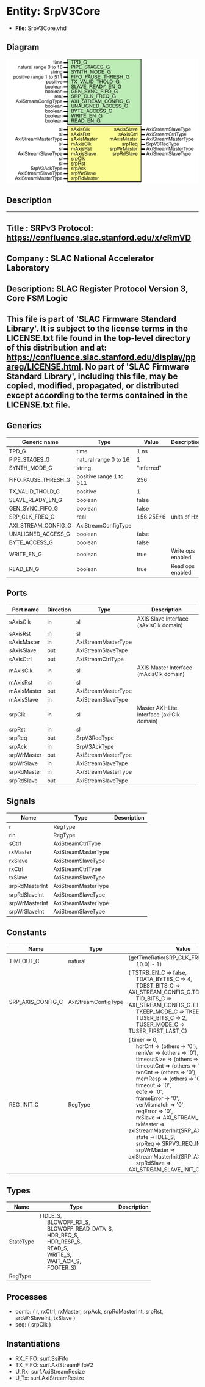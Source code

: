 # Entity: SrpV3Core

- **File**: SrpV3Core.vhd
## Diagram

![Diagram](SrpV3Core.svg "Diagram")
## Description

-----------------------------------------------------------------------------
 Title      : SRPv3 Protocol: https://confluence.slac.stanford.edu/x/cRmVD
-----------------------------------------------------------------------------
 Company    : SLAC National Accelerator Laboratory
-----------------------------------------------------------------------------
 Description: SLAC Register Protocol Version 3, Core FSM Logic
-----------------------------------------------------------------------------
 This file is part of 'SLAC Firmware Standard Library'.
 It is subject to the license terms in the LICENSE.txt file found in the
 top-level directory of this distribution and at:
    https://confluence.slac.stanford.edu/display/ppareg/LICENSE.html.
 No part of 'SLAC Firmware Standard Library', including this file,
 may be copied, modified, propagated, or distributed except according to
 the terms contained in the LICENSE.txt file.
-----------------------------------------------------------------------------
## Generics

| Generic name        | Type                    | Value      | Description        |
| ------------------- | ----------------------- | ---------- | ------------------ |
| TPD_G               | time                    | 1 ns       |                    |
| PIPE_STAGES_G       | natural range 0 to 16   | 1          |                    |
| SYNTH_MODE_G        | string                  | "inferred" |                    |
| FIFO_PAUSE_THRESH_G | positive range 1 to 511 | 256        |                    |
| TX_VALID_THOLD_G    | positive                | 1          |                    |
| SLAVE_READY_EN_G    | boolean                 | false      |                    |
| GEN_SYNC_FIFO_G     | boolean                 | false      |                    |
| SRP_CLK_FREQ_G      | real                    | 156.25E+6  |  units of Hz       |
| AXI_STREAM_CONFIG_G | AxiStreamConfigType     |            |                    |
| UNALIGNED_ACCESS_G  | boolean                 | false      |                    |
| BYTE_ACCESS_G       | boolean                 | false      |                    |
| WRITE_EN_G          | boolean                 | true       |  Write ops enabled |
| READ_EN_G           | boolean                 | true       |  Read ops enabled  |
## Ports

| Port name   | Direction | Type                | Description                                |
| ----------- | --------- | ------------------- | ------------------------------------------ |
| sAxisClk    | in        | sl                  | AXIS Slave Interface (sAxisClk domain)     |
| sAxisRst    | in        | sl                  |                                            |
| sAxisMaster | in        | AxiStreamMasterType |                                            |
| sAxisSlave  | out       | AxiStreamSlaveType  |                                            |
| sAxisCtrl   | out       | AxiStreamCtrlType   |                                            |
| mAxisClk    | in        | sl                  | AXIS Master Interface (mAxisClk domain)    |
| mAxisRst    | in        | sl                  |                                            |
| mAxisMaster | out       | AxiStreamMasterType |                                            |
| mAxisSlave  | in        | AxiStreamSlaveType  |                                            |
| srpClk      | in        | sl                  | Master AXI-Lite Interface (axilClk domain) |
| srpRst      | in        | sl                  |                                            |
| srpReq      | out       | SrpV3ReqType        |                                            |
| srpAck      | in        | SrpV3AckType        |                                            |
| srpWrMaster | out       | AxiStreamMasterType |                                            |
| srpWrSlave  | in        | AxiStreamSlaveType  |                                            |
| srpRdMaster | in        | AxiStreamMasterType |                                            |
| srpRdSlave  | out       | AxiStreamSlaveType  |                                            |
## Signals

| Name           | Type                | Description |
| -------------- | ------------------- | ----------- |
| r              | RegType             |             |
| rin            | RegType             |             |
| sCtrl          | AxiStreamCtrlType   |             |
| rxMaster       | AxiStreamMasterType |             |
| rxSlave        | AxiStreamSlaveType  |             |
| rxCtrl         | AxiStreamCtrlType   |             |
| txSlave        | AxiStreamSlaveType  |             |
| srpRdMasterInt | AxiStreamMasterType |             |
| srpRdSlaveInt  | AxiStreamSlaveType  |             |
| srpWrMasterInt | AxiStreamMasterType |             |
| srpWrSlaveInt  | AxiStreamSlaveType  |             |
## Constants

| Name              | Type                | Value                                                                                                                                                                                                                                                                                                                                                                                                                                                                                                                                                                                                                                                                                                                                                                                                                                                                                                                                                                                                                                                                                                                                                                                                                                                                                                                          | Description     |
| ----------------- | ------------------- | ------------------------------------------------------------------------------------------------------------------------------------------------------------------------------------------------------------------------------------------------------------------------------------------------------------------------------------------------------------------------------------------------------------------------------------------------------------------------------------------------------------------------------------------------------------------------------------------------------------------------------------------------------------------------------------------------------------------------------------------------------------------------------------------------------------------------------------------------------------------------------------------------------------------------------------------------------------------------------------------------------------------------------------------------------------------------------------------------------------------------------------------------------------------------------------------------------------------------------------------------------------------------------------------------------------------------------ | --------------- |
| TIMEOUT_C         | natural             |  (getTimeRatio(SRP_CLK_FREQ_G,<br><span style="padding-left:20px"> 10.0) - 1)                                                                                                                                                                                                                                                                                                                                                                                                                                                                                                                                                                                                                                                                                                                                                                                                                                                                                                                                                                                                                                                                                                                                                                                                                                                  |  100 ms timeout |
| SRP_AXIS_CONFIG_C | AxiStreamConfigType |  (       TSTRB_EN_C    => false,<br><span style="padding-left:20px">       TDATA_BYTES_C => 4,<br><span style="padding-left:20px">       TDEST_BITS_C  => AXI_STREAM_CONFIG_G.TDEST_BITS_C,<br><span style="padding-left:20px">       TID_BITS_C    => AXI_STREAM_CONFIG_G.TID_BITS_C,<br><span style="padding-left:20px">       TKEEP_MODE_C  => TKEEP_COMP_C,<br><span style="padding-left:20px">       TUSER_BITS_C  => 2,<br><span style="padding-left:20px">       TUSER_MODE_C  => TUSER_FIRST_LAST_C)                                                                                                                                                                                                                                                                                                                                                                                                                                                                                                                                                                                                                                                                                                                                                                                                                   |                 |
| REG_INIT_C        | RegType             |  (       timer       => 0,<br><span style="padding-left:20px">       hdrCnt      => (others => '0'),<br><span style="padding-left:20px">       remVer      => (others => '0'),<br><span style="padding-left:20px">       timeoutSize => (others => '0'),<br><span style="padding-left:20px">       timeoutCnt  => (others => '0'),<br><span style="padding-left:20px">       txnCnt      => (others => '0'),<br><span style="padding-left:20px">       memResp     => (others => '0'),<br><span style="padding-left:20px">       timeout     => '0',<br><span style="padding-left:20px">       eofe        => '0',<br><span style="padding-left:20px">       frameError  => '0',<br><span style="padding-left:20px">       verMismatch => '0',<br><span style="padding-left:20px">       reqError    => '0',<br><span style="padding-left:20px">       rxSlave     => AXI_STREAM_SLAVE_INIT_C,<br><span style="padding-left:20px">       txMaster    => axiStreamMasterInit(SRP_AXIS_CONFIG_C),<br><span style="padding-left:20px">       state       => IDLE_S,<br><span style="padding-left:20px">       srpReq      => SRPV3_REQ_INIT_C,<br><span style="padding-left:20px">       srpWrMaster => axiStreamMasterInit(SRP_AXIS_CONFIG_C),<br><span style="padding-left:20px">       srpRdSlave  => AXI_STREAM_SLAVE_INIT_C) |                 |
## Types

| Name      | Type                                                                                                                                                                                                                                                                                                                                                                                                        | Description |
| --------- | ----------------------------------------------------------------------------------------------------------------------------------------------------------------------------------------------------------------------------------------------------------------------------------------------------------------------------------------------------------------------------------------------------------- | ----------- |
| StateType | ( IDLE_S,<br><span style="padding-left:20px"> BLOWOFF_RX_S,<br><span style="padding-left:20px"> BLOWOFF_READ_DATA_S,<br><span style="padding-left:20px"> HDR_REQ_S,<br><span style="padding-left:20px"> HDR_RESP_S,<br><span style="padding-left:20px"> READ_S,<br><span style="padding-left:20px"> WRITE_S,<br><span style="padding-left:20px"> WAIT_ACK_S,<br><span style="padding-left:20px"> FOOTER_S)  |             |
| RegType   |                                                                                                                                                                                                                                                                                                                                                                                                             |             |
## Processes
- comb: ( r, rxCtrl, rxMaster, srpAck, srpRdMasterInt, srpRst, srpWrSlaveInt, txSlave )
- seq: ( srpClk )
## Instantiations

- RX_FIFO: surf.SsiFifo
- TX_FIFO: surf.AxiStreamFifoV2
- U_Rx: surf.AxiStreamResize
- U_Tx: surf.AxiStreamResize
